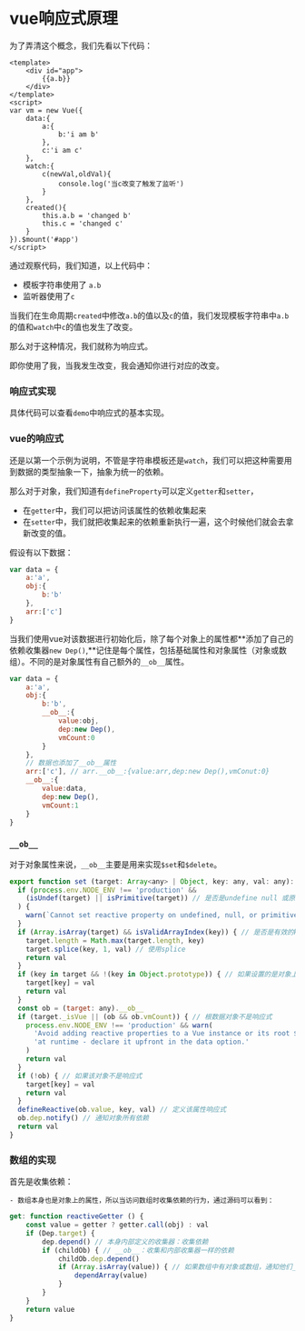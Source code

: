 # vue响应式原理

为了弄清这个概念，我们先看以下代码：

```vue
<template>
	<div id="app">
        {{a.b}}
    </div>
</template>
<script>
var vm = new Vue({
    data:{
        a:{
            b:'i am b'
        },
        c:'i am c'
    },
    watch:{
        c(newVal,oldVal){
            console.log('当c改变了触发了监听')
        }
    },
    created(){
        this.a.b = 'changed b'
        this.c = 'changed c'
    }
}).$mount('#app')
</script>
```

通过观察代码，我们知道，以上代码中：

- 模板字符串使用了  `a.b`
- 监听器使用了`c`

当我们在生命周期`created`中修改`a.b`的值以及`c`的值，我们发现模板字符串中`a.b`的值和`watch`中`c`的值也发生了改变。

那么对于这种情况，我们就称为响应式。

即你使用了我，当我发生改变，我会通知你进行对应的改变。

### 响应式实现

具体代码可以查看`demo`中响应式的基本实现。

### vue的响应式

还是以第一个示例为说明，不管是字符串模板还是`watch`，我们可以把这种需要用到数据的类型抽象一下，抽象为统一的依赖。

那么对于对象，我们知道有`defineProperty`可以定义`getter`和`setter`，

- 在`getter`中，我们可以把访问该属性的依赖收集起来
- 在`setter`中，我们就把收集起来的依赖重新执行一遍，这个时候他们就会去拿新改变的值。

假设有以下数据：

```javascript
var data = {
    a:'a',
    obj:{
        b:'b'
    },
    arr:['c']
}
```

当我们使用vue对该数据进行初始化后，除了每个对象上的属性都**添加了自己的依赖收集器`new Dep()`,**记住是每个属性，包括基础属性和对象属性（对象或数组）。不同的是对象属性有自己额外的`__ob__`属性。

```javascript
var data = {
    a:'a',
    obj:{
        b:'b',
        __ob__:{
            value:obj,
            dep:new Dep(),
            vmCount:0
        }
    },
    // 数据也添加了__ob__属性
    arr:['c'], // arr.__ob__:{value:arr,dep:new Dep(),vmConut:0}
    __ob__:{
        value:data,
        dep:new Dep(),
        vmCount:1
    }
}
```

### `__ob__`

对于对象属性来说，`__ob__`主要是用来实现`$set`和`$delete`。

```javascript
export function set (target: Array<any> | Object, key: any, val: any): any {
  if (process.env.NODE_ENV !== 'production' &&
    (isUndef(target) || isPrimitive(target)) // 是否是undefine null 或原始数据类型
  ) {
    warn(`Cannot set reactive property on undefined, null, or primitive value: ${(target: any)}`)
  }
  if (Array.isArray(target) && isValidArrayIndex(key)) { // 是否是有效的key
    target.length = Math.max(target.length, key)
    target.splice(key, 1, val) // 使用splice
    return val
  }
  if (key in target && !(key in Object.prototype)) { // 如果设置的是对象上有的属性
    target[key] = val
    return val
  }
  const ob = (target: any).__ob__
  if (target._isVue || (ob && ob.vmCount)) { // 根数据对象不是响应式
    process.env.NODE_ENV !== 'production' && warn(
      'Avoid adding reactive properties to a Vue instance or its root $data ' +
      'at runtime - declare it upfront in the data option.'
    )
    return val
  }
  if (!ob) { // 如果该对象不是响应式
    target[key] = val
    return val
  }
  defineReactive(ob.value, key, val) // 定义该属性响应式
  ob.dep.notify() // 通知对象所有依赖
  return val
}
```

### 数组的实现

首先是收集依赖：

	- 数组本身也是对象上的属性，所以当访问数组时收集依赖的行为，通过源码可以看到：

```javascript
get: function reactiveGetter () {
    const value = getter ? getter.call(obj) : val
    if (Dep.target) {
        dep.depend() // 本身内部定义的收集器：收集依赖
        if (childOb) { // __ob__：收集和内部收集器一样的依赖
            childOb.dep.depend()
            if (Array.isArray(value)) { // 如果数组中有对象或数组，通知他们__ob__收集依赖
                dependArray(value)
            }
        }
    }
    return value
}
```

